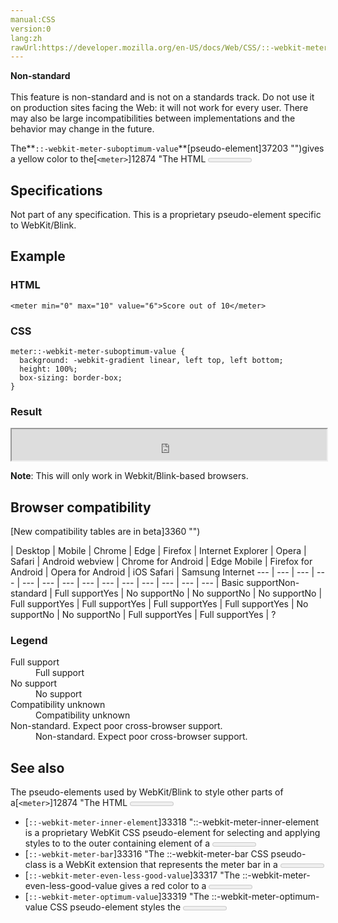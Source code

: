 ```yaml
---
manual:CSS
version:0
lang:zh
rawUrl:https://developer.mozilla.org/en-US/docs/Web/CSS/::-webkit-meter-suboptimum-value
---
```






**Non-standard**<br></br>This feature is non-standard and is not on a standards track. Do not use it on production sites facing the Web: it will not work for every user. There may also be large incompatibilities between implementations and the behavior may change in the future.





The**`::-webkit-meter-suboptimum-value`**[pseudo-element]37203 "")gives a yellow color to the[`<meter>`]12874 "The HTML <meter> element represents either a scalar value within a known range or a fractional value.")element when the value attribute falls outside of the low-high range.


## **Specifications**<a name="Specifications"></a>


Not part of any specification. This is a proprietary pseudo-element specific to WebKit/Blink.


## Example<a name="Example"></a>

### **HTML**<a name="HTML"></a>

```
<meter min="0" max="10" value="6">Score out of 10</meter>
```

### CSS<a name="CSS"></a>

```
meter::-webkit-meter-suboptimum-value {
  background: -webkit-gradient linear, left top, left bottom;
  height: 100%;
  box-sizing: border-box;
}
```

### Result<a name="Result"></a>


<iframe src='https://mdn.mozillademos.org/en-US/docs/Web/CSS/::-webkit-meter-suboptimum-value$samples/Examples?revision=1375696' width='100%' height='50'></iframe>



**Note**: This will only work in Webkit/Blink-based browsers.



## Browser compatibility<a name="Browser_compatibility"></a>
[New compatibility tables are in beta<i></i>]3360 "")

 | <abbr>Desktop<i></i></abbr> | <abbr>Mobile<i></i></abbr> 
 | <abbr>Chrome<i></i></abbr> | <abbr>Edge<i></i></abbr> | <abbr>Firefox<i></i></abbr> | <abbr>Internet Explorer<i></i></abbr> | <abbr>Opera<i></i></abbr> | <abbr>Safari<i></i></abbr> | <abbr>Android webview<i></i></abbr> | <abbr>Chrome for Android<i></i></abbr> | <abbr>Edge Mobile<i></i></abbr> | <abbr>Firefox for Android<i></i></abbr> | <abbr>Opera for Android<i></i></abbr> | <abbr>iOS Safari<i></i></abbr> | <abbr>Samsung Internet<i></i></abbr> 
 ---  |  ---  |  ---  |  ---  |  ---  |  ---  |  ---  |  ---  |  ---  |  ---  |  ---  |  ---  |  ---  |  ---  | 
Basic support<abbr>Non-standard<i></i></abbr> | <abbr>Full support</abbr>Yes | <abbr>No support</abbr>No | <abbr>No support</abbr>No | <abbr>No support</abbr>No | <abbr>Full support</abbr>Yes | <abbr>Full support</abbr>Yes | <abbr>Full support</abbr>Yes | <abbr>Full support</abbr>Yes | <abbr>No support</abbr>No | <abbr>No support</abbr>No | <abbr>Full support</abbr>Yes | <abbr>Full support</abbr>Yes | <abbr>?</abbr> 


### Legend<a name="Legend"></a>
<dl><dt id=''><abbr>Full support</abbr></dt><dd>Full support</dd><dt id=''><abbr>No support</abbr></dt><dd>No support</dd><dt id=''><abbr>Compatibility unknown</abbr></dt><dd>Compatibility unknown</dd><dt id=''><abbr>Non-standard. Expect poor cross-browser support.<i></i></abbr></dt><dd>Non-standard. Expect poor cross-browser support.</dd></dl>

## See also<a name="See_also"></a>


The pseudo-elements used by WebKit/Blink to style other parts of a[`<meter>`]12874 "The HTML <meter> element represents either a scalar value within a known range or a fractional value.")element are as follows:


* [`::-webkit-meter-inner-element`]33318 "::-webkit-meter-inner-element is a proprietary WebKit CSS pseudo-element for selecting and applying styles to to the outer containing element of a <meter> element. Additional markup to render the meter element as read-only.")
* [`::-webkit-meter-bar`]33316 "The ::-webkit-meter-bar CSS pseudo-class is a WebKit extension that represents the meter bar in a <meter> element.")
* [`::-webkit-meter-even-less-good-value`]33317 "The ::-webkit-meter-even-less-good-value gives a red color to a <meter> element when the value and the optimum attributes fall outside the low-high range, but in opposite zones. To illustrate, it applies when value < low < high < optimum or value > high > low > optimum.")
* [`::-webkit-meter-optimum-value`]33319 "The ::-webkit-meter-optimum-value CSS pseudo-element styles the <meter> element when its value is inside the low-high range.")



